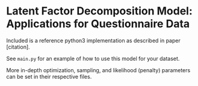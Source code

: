 # Latent Factor Decomposition Model: Applications for Questionnaire Data

Included is a reference python3 implementation as described in paper [citation].

See `main.py` for an example of how to use this model for your dataset.

More in-depth optimization, sampling, and likelihood (penalty) parameters can be set in their respective files.
